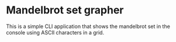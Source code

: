 # Mandelbrot set grapher

This is a simple CLI application that shows the mandelbrot set in the console using ASCII characters in a grid.